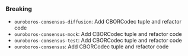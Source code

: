<!--
A new scriv changelog fragment.

Uncomment the section that is right (remove the HTML comment wrapper).
-->

<!--
### Patch

- A bullet item for the Patch category.

-->
<!--
### Non-Breaking

- A bullet item for the Non-Breaking category.

-->
### Breaking

- `ouroboros-consensus-diffusion`: Add CBORCodec tuple and refactor code
- `ouroboros-consensus-mock`: Add CBORCodec tuple and refactor code
- `ouroboros-consensus-test`: Add CBORCodec tuple and refactor code
- `ouroboros-consensus`: Add CBORCodec tuple and refactor code


